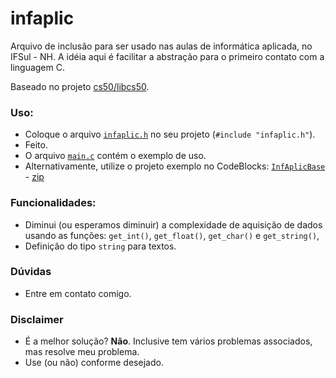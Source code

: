 # infaplic

Arquivo de inclusão para ser usado nas aulas de informática aplicada,  no IFSul - NH. A idéia aqui é facilitar a abstração para o primeiro contato com a linguagem C.

Baseado no projeto [cs50/libcs50](https://github.com/cs50/libcs50).

### Uso:
* Coloque o arquivo [`infaplic.h`](infaplic.h) no seu projeto (`#include "infaplic.h"`).
* Feito.
* O arquivo [`main.c`](main.c) contém o exemplo de uso. 
* Alternativamente, utilize o projeto exemplo no CodeBlocks: [`InfAplicBase`](CodeBlocksProject/InfAplicBase) - [zip](https://minhaskamal.github.io/DownGit/#/home?url=https://github.com/prcvilla/infaplic/tree/main/CodeBlocksProject/InfAplicBase)

### Funcionalidades:
 * Diminui (ou esperamos diminuir) a complexidade de aquisição de dados usando as funções:  `get_int()`, `get_float()`, `get_char()` e `get_string()`,
 * Definição do tipo `string` para textos.

### Dúvidas
* Entre em contato comigo.

### Disclaimer
* É a melhor solução? **Não**. Inclusive tem vários problemas associados, mas resolve meu problema.
* Use (ou não) conforme desejado.
